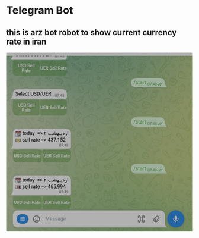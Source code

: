 # Telegram Bot 

## this is arz bot robot to show current currency rate in iran  

![](arzbot-screen.png)
